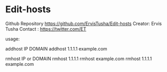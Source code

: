 # Edit-hosts
Github Repository https://github.com/ErvisTusha/Edit-hosts
Creator:  Ervis Tusha   Contact : https://twitter.com/ET  

usage:

addhost IP DOMAIN
addhost 1.1.1.1 example.com

rmhost IP or DOMAIN
rmhost 1.1.1.1
rmhost example.com
rmhost 1.1.1.1 example.com